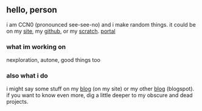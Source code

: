 ## hello, person
i am CCN0 (pronounced see-see-no) and i make random things. it could be on my [site](https://ccn0.github.io/things), my [github](https://github.com/ccn0), or my [scratch](https://scratch.mit.edu/users/ccn0net). [portal](https://ccn0.github.io/things/portal/)
### what im working on
nexploration, autone, good things too
### also what i do
i might say some stuff on my [blog](https://ccn0.github.io/things/blog/) (on my site) or my other [blog](https://ccn0guy.blogspot.com) (blogspot). if you want to know even more, dig a little deeper to my obscure and dead projects.
